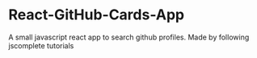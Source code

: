 # React-GitHub-Cards-App
A small javascript react app to search github profiles. Made by following jscomplete tutorials
